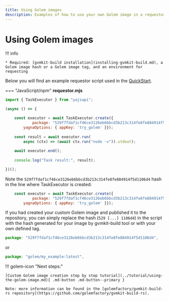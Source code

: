 ```yaml
---
title: Using Golem images
description: Examples of how to use your own Golem image in a requestor script
---
```


# Using Golem images

!!! info

    * Required: [gvmkit-build installation](installing-gvmkit-build.md), a Golem image hash or a Golem image tag, and an environment for requesting

Below you will find an example requestor script used in the [QuickStart](../../javascript/quickstart.md). 

=== "JavaScript/npm"
    **requestor.mjs**    
```js
import { TaskExecutor } from "yajsapi";

(async () => {

	const executor = await TaskExecutor.create({
    		package: "529f7fdaf1cf46ce3126eb6bbcd3b213c314fe8fe884914f5d1106d4",    
		yagnaOptions: { appKey: 'try_golem' }});
	
	const result = await executor.run(
		async (ctx) => (await ctx.run("node -v")).stdout);
	
	await executor.end();
	
	console.log("Task result:", result);

})();
```

Note the `529f7fdaf1cf46ce3126eb6bbcd3b213c314fe8fe884914f5d1106d4` hash in the line where TaskExecutor is created:


```js
	const executor = await TaskExecutor.create({
    		package: "529f7fdaf1cf46ce3126eb6bbcd3b213c314fe8fe884914f5d1106d4",    
		yagnaOptions: { appKey: 'try_golem' }});
```

If you had created your custom Golem image and published it to the repository, you can simply replace the hash (`529 [...] 1106d4`) in the script with the hash generated for your image by gvmkit-build tool or with your own defined tag.

```js
package: "529f7fdaf1cf46ce3126eb6bbcd3b213c314fe8fe884914f5d1106d4",
```
or

```js
package: "golem/my_example:latest",
```


!!! golem-icon "Next steps:"

    [Custom Golem image creation step by step tutorial](../tutorial/using-the-golem-image.md){ .md-button .md-button--primary }
 
	Note: more information can be found in the [golemfactory/gvmkit-build-rs repository](https://github.com/golemfactory/gvmkit-build-rs).